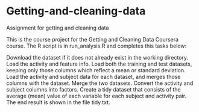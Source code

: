 # Getting-and-cleaning-data
Assignment for getting and cleaning data

This is the course project for the Getting and Cleaning Data Coursera course. The R script is in run_analysis.R and completes this tasks below:

Download the dataset if it does not already exist in the working directory. 
Load the activity and feature info. 
Load both the training and test datasets, keeping only those columns which reflect a mean or standard deviation. 
Load the activity and subject data for each dataset, and merges those columns with the dataset. 
Merge the two datasets. 
Convert the activity and subject columns into factors. 
Create a tidy dataset that consists of the average (mean) value of each variable for each subject and activity pair.
The end result is shown in the file tidy.txt.
